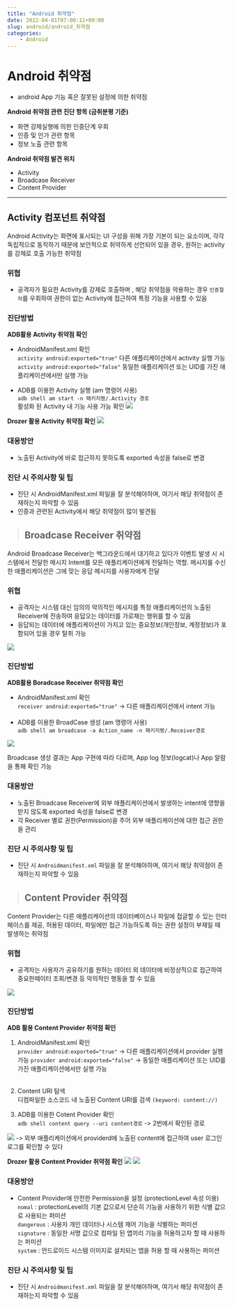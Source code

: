 ```yaml
---
title: "Android 취약점"
date: 2022-04-01T07:00:11+09:00
slug: android/android_취약점
categories: 
    - Android
---
```


# Android 취약점
- android App 기능 혹은 잘못된 설정에 의한 취약점

**Android 취약점 관련 진단 항목 (금취분평 기준)**
- 화면 강제실행에 의한 인증단계 우회
- 인증 및 인가 관련 항목
- 정보 노출 관련 항목

**Android 취약점 발견 위치**
- Activity
- Broadcase Receiver
- Content Provider

- - - 

## Activity 컴포넌트 취약점
Android Activity는 화면에 표시되는 UI 구성을 위해 가장 기본이 되는 요소이며, 각각 독립적으로 동작하기 때문에 보안적으로 취약하게 선언되어 있을 경우, 원하는 activity를 강제로 호출 가능한 취약점

### 위협
- 공격자가 필요한 Activity를 강제로 호출하며 , 해당 취약점을 악용하는 경우 `인증절차`를 우회하여 권한이 없는 Activity에 접근하여 특정 기능을 사용할 수 있음
### 진단방법 
**ADB활용 Activity 취약점 확인**
- AndroidManifest.xml 확인  
`activity android:exported="true"`   다른 애플리케이션에서 activity 실행 가능  
`activity android:exported="false"`   동일한 애플리케이션 또는 UID를 가진 애플리케이션에서만 실행 가능

- ADB를 이용한 Activity 실행 (am 명령어 사용)  
`adb shell am start -n 패키지명/.Activity 경로`  
활성화 된 Activity 내 기능 사용 가능 확인
![](and1.png)

**Drozer 활용 Activity 취약점 확인**
![](tmp.png)

### 대응방안 
- 노출된 Activity에 바로 접근하지 못하도록 exported 속성을 false로 변경

### 진단 시 주의사항 및 팁
- 진단 시 AndroidManifest.xml 파일을 잘 분석해야하며, 여기서 해당 취약점이 존재하는지 파악할 수 있음
- 인증과 관련된 Activity에서 해당 취약점이 많이 발견됨

>## Broadcase Receiver 취약점
Android Broadcase Receiver는 백그라운드에서 대기하고 있다가 이벤트 발생 시 시스템에서 전달한 메시지 Intent를 모든 애플리케이션에게 전달하는 역할. 메시지를 수신한 애플리케이션은 그에 맞는 응답 메시지를 사용자에게 전달

### 위협
- 공격자는 시스템 대신 임의의 악의적인 메시지를 특정 애플리케이션의 노출된 Receiver에 전송하여 응답오는 데이터를 가로채는 행위를 할 수 있음
- 응답되는 데이터에 애플리케이션이 가지고 있는 중요정보(개인정보, 계정정보)가 포함되어 있을 경우 탈취 가능

![](and2.png)

### 진단방법
**ADB활용 Boradcase Receiver 취약점 확인**
- AndroidManifest.xml 확인  
`receiver android:exported="true"` -> 다른 애플리케이션에서 intent 가능<br></br>
- ADB를 이용한 BroadCase 생성 (am 명령어 사용)    
`adb shell am broadcase -a Action_name -n 패키지명/.Receiver경로`  

![](and3.png)  

Broadcase 생성 결과는 App 구현에 따라 다르며, App log 정보(logcat)나 App 알람을 통해 확인 가능

### 대응방안
- 노출된 Broadcase Receiver에 외부 애플리케이션에서 발생하는 intent에 영향을 받지 않도록 exported 속성을 false로 변경
- 각 Receiver 별로 권한(Permission)을 주어 외부 애플리케이션에 대한 접근 권한을 관리

### 진단 시 주의사항 및 팁
- 진단 시 `Androidmanifest.xml` 파일을 잘 분석해야하며, 여기서 해당 취약점이 존재하는지 파악할 수 있음

>## Content Provider 취약점
Content Provider는 다른 애플리케이션의 데이터베이스나 파일에 접글할 수 있는 인터페이스를 제공, 허용된 데이터, 파일에만 접근 가능하도록 하는 권한 설정이 부재일 때 발생하는 취약점

### 위협
- 공격자는 사용자가 공유하기를 원하는 데이터 외 데이터에 비정상적으로 접근하여 중요한떼이터 조회/변경 등 악의적인 행동을 할 수 있음

![](and4.png)

### 진단방법
**ADB 활용 Content Provider 취약점 확인** 
1. AndroidManifest.xml 확인  
`provider android:exported="true"` -> 다른 애플리케이션에서 provider 실행 가능
`provider android:exported="false"` -> 동일한 애플리케이션 또는 UID를 가진 애플리케이션에서만 실행 가능 <br></br>
2. Content URI 탐색  
디컴파일한 소스코드 내 노출된 Content URI를 검색 `(keyword: content://)`

3. ADB를 이용한 Cotent Provider 확인  
`adb shell content query --uri content경로` -> 2번에서 확인된 경로

![](and5.png)
-> 외부 애플리케이션에서 providerd에 노출된 content에 접근하여 user 로그인 로그를 확인할 수 있다

**Drozer 활용 Content Provider 취약점 확인**
![](tmp2.png)
![](tmp3.png)

### 대응방안
- Content Provider에 안전한 Permission을 설정 (protectionLevel 속성 이용)  
`nomal` : protectionLevel의 기본 값으로서 단순히 기능을 사용하기 위한 식별 값으로 사용되는 퍼미션  
`dangerous` : 사용자 개인 데이터나 시스템 제어 기능을 식별하는 퍼미션  
`signature` : 동일한 서명 값으로 컴파일 된 앱끼리 기능을 허용하고자 할 때 사용하는 퍼미션  
`system` : 안드로이드 시스템 이미지로 설치되는 앱을 허용 할 때 사용하는 퍼미션  

### 진단 시 주의사항 및 팁
- 진단 시 `Androidmanifest.xml` 파일을 잘 분석해야하며, 여기서 해당 취약점이 존재하는지 파악할 수 있음
